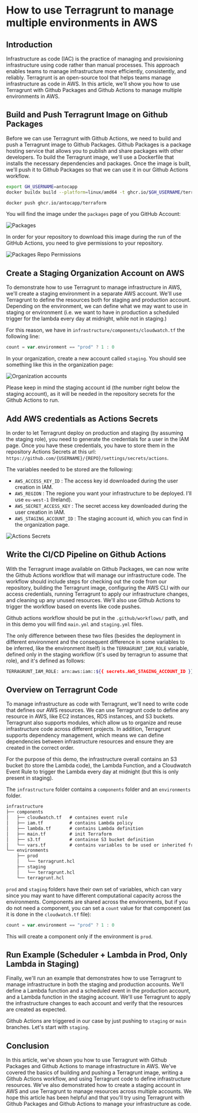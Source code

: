 # How to use Terragrunt to manage multiple environments in AWS

## Introduction

Infrastructure as code (IAC) is the practice of managing and provisioning infrastructure using code rather than manual processes. This approach enables teams to manage infrastructure more efficiently, consistently, and reliably. Terragrunt is an open-source tool that helps teams manage infrastructure as code in AWS. In this article, we'll show you how to use Terragrunt with Github Packages and Github Actions to manage multiple environments in AWS.

## Build and Push Terragrunt Image on Github Packages

Before we can use Terragrunt with Github Actions, we need to build and push a Terragrunt image to Github Packages. Github Packages is a package hosting service that allows you to publish and share packages with other developers. To build the Terragrunt image, we'll use a Dockerfile that installs the necessary dependencies and packages. Once the image is built, we'll push it to Github Packages so that we can use it in our Github Actions workflow.

```bash
export GH_USERNAME=antocapp
docker buildx build --platform=linux/amd64 -t ghcr.io/$GH_USERNAME/terraform -f ./Dockerfile --build-arg TERRAFORM_VERSION=1.1.6 .
```

```bash
docker push ghcr.io/antocapp/terraform
```

You will find the image under the `packages` page of you GitHub Account:

![Packages](./static-images/packages.png?raw=true)

In order for your repository to download this image during the run of the GitHub Actions, you need to give permissions to your repository.


![Packages Repo Permissions](./static-images/packages-access.png?raw=true)

## Create a Staging Organization Account on AWS

To demonstrate how to use Terragrunt to manage infrastructure in AWS, we'll create a staging environment in a separate AWS account. We'll use Terragrunt to define the resources both for staging and production account. Depending on the environment, we can define what we may want to use in staging or environment (i.e. we want to have in production a scheduled trigger for the lambda every day at midnight, while not in staging.)

For this reason, we have in `infrastructure/components/cloudwatch.tf` the following line:

```go
count = var.environment == "prod" ? 1 : 0
```

In your organization, create a new account called `staging`. You should see something like this in the organization page:

![Organization accounts](./static-images/org-accounts.png?raw=true)

Please keep in mind the staging account id (the number right below the staging account), as it will be needed in the repository secrets for the Github Actions to run.

## Add AWS credentials as Actions Secrets

In order to let Terragrunt deploy on production and staging (by assuming the staging role), you need to generate the credentials for a user in the IAM page. Once you have these credentials, you have to store them in the repository Actions Secrets at this url: `https://github.com/{USERNAME}/{REPO}/settings/secrets/actions`.

The variables needed to be stored are the following:

- `AWS_ACCESS_KEY_ID` : The access key id downloaded during the user creation in IAM.
- `AWS_REGION` : The regione you want your infrastructure to be deployed. I'll use `eu-west-1` (Ireland).
- `AWS_SECRET_ACCESS_KEY` : The secret access key downloaded during the user creation in IAM.
- `AWS_STAGING_ACCOUNT_ID` : The staging account id, which you can find in the organization page.

![Actions Secrets](./static-images/secrets.png?raw=true)

## Write the CI/CD Pipeline on Github Actions

With the Terragrunt image available on Github Packages, we can now write the Github Actions workflow that will manage our infrastructure code. The workflow should include steps for checking out the code from our repository, building the Terragrunt image, configuring the AWS CLI with our access credentials, running Terragrunt to apply our infrastructure changes, and cleaning up any unused resources. We'll also use Github Actions to trigger the workflow based on events like code pushes.

Github actions workflow should be put in the `.github/workflows/` path, and in this demo you will find `main.yml` and `staging.yml` files.

The only difference between these two files (besides the deployment in different environment and the consequent difference in some variables to be inferred, like the environment itself) is the `TERRAGRUNT_IAM_ROLE` variable, defined only in the staging workflow (it's used by terragrun to assume that role), and it's defined as follows:

```bash
TERRAGRUNT_IAM_ROLE: arn:aws:iam::${{ secrets.AWS_STAGING_ACCOUNT_ID }}:role/OrganizationAccountAccessRole
```

## Overview on Terragrunt Code

To manage infrastructure as code with Terragrunt, we'll need to write code that defines our AWS resources. We can use Terragrunt code to define any resource in AWS, like EC2 instances, RDS instances, and S3 buckets. Terragrunt also supports modules, which allow us to organize and reuse infrastructure code across different projects. In addition, Terragrunt supports dependency management, which means we can define dependencies between infrastructure resources and ensure they are created in the correct order.

For the purpose of this demo, the infrastructure overall contains an S3 bucket (to store the Lambda code), the Lambda Function, and a Cloudwatch Event Rule to trigger the Lambda every day at midnight (but this is only present in staging).

The `infrastructure` folder contains a `components` folder and an `environments` folder.

```txt
infrastructure
├── components
│   ├── cloudwatch.tf   # containes event rule
│   ├── iam.tf          # contains Lambda policy
│   ├── lambda.tf       # contains Lambda definition
│   ├── main.tf         # init Terraform
│   ├── s3.tf           # containse S3 bucket definition
│   └── vars.tf         # contains variables to be used or inherited from environments variables
└── environments
    ├── prod
    │   └── terragrunt.hcl
    ├── staging
    │   └── terragrunt.hcl
    └── terragrunt.hcl
```

`prod` and `staging` folders have their own set of variables, which can vary since you may want to have different computational capacity across the environments. Components are shared across the environments, but if you do not need a component, you can set a `count` value for that component (as it is done in the `cloudwatch.tf` file):

```go
count = var.environment == "prod" ? 1 : 0
```

This will create a component only if the environment is `prod`.

## Run Example (Scheduler + Lambda in Prod, Only Lambda in Staging)

Finally, we'll run an example that demonstrates how to use Terragrunt to manage infrastructure in both the staging and production accounts. We'll define a Lambda function and a scheduled event in the production account, and a Lambda function in the staging account. We'll use Terragrunt to apply the infrastructure changes to each account and verify that the resources are created as expected.

Github Actions are triggered in our case by just pushing to `staging` or `main` branches. Let's start with `staging`.

## Conclusion

In this article, we've shown you how to use Terragrunt with Github Packages and Github Actions to manage infrastructure in AWS. We've covered the basics of building and pushing a Terragrunt image, writing a Github Actions workflow, and using Terragrunt code to define infrastructure resources. We've also demonstrated how to create a staging account in AWS and use Terragrunt to manage resources across multiple accounts. We hope this article has been helpful and that you'll try using Terragrunt with Github Packages and Github Actions to manage your infrastructure as code.
